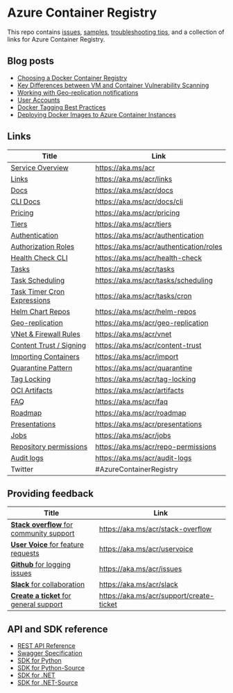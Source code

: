 # Azure Container Registry

This repo contains [issues](https://github.com/Azure/acr/issues), [samples](./docs), [troubleshooting tips](./docs/Troubleshooting%20Guide.md), and a collection of links for Azure Container Registry.

## Blog posts

* [Choosing a Docker Container Registry](https://stevelasker.blog/2018/11/14/choosing-a-docker-container-registry/)
* [Key Differences between VM and Container Vulnerability Scanning](https://stevelasker.blog/2018/06/27/key-differences-between-vm-and-container-vulnerability-scanning/)
* [Working with Geo-replication notifications](https://stevelasker.blog/2018/01/29/working-with-acr-geo-replication-notifications/)
* [User Accounts](https://stevelasker.blog/2016/11/17/azure-container-registry-user-accounts/)
* [Docker Tagging Best Practices](https://stevelasker.blog/2018/03/01/docker-tagging-best-practices-for-tagging-and-versioning-docker-images/)
* [Deploying Docker Images to Azure Container Instances](https://stevelasker.blog/2017/07/28/deploying-docker-images-from-the-azure-container-registry-to-azure-container-instances/)


## Links
| Title | Link |
| - | - |
| [Service Overview](https://aka.ms/acr) | https://aka.ms/acr |
| [Links](https://aka.ms/acr/links) | https://aka.ms/acr/links | 
| [Docs](https://aka.ms/acr/docs) | https://aka.ms/acr/docs |
| [CLI Docs](https://aka.ms/acr/docs/cli) | https://aka.ms/acr/docs/cli |
| [Pricing](https://aka.ms/acr/pricing) | https://aka.ms/acr/pricing |
| [Tiers](https://aka.ms/acr/tiers) | https://aka.ms/acr/tiers |
| [Authentication](https://aka.ms/acr/authentication) | https://aka.ms/acr/authentication |
| [Authorization Roles](https://aka.ms/acr/authentication/roles) | https://aka.ms/acr/authentication/roles |
| [Health Check CLI](https://aka.ms/acr/health-check) | https://aka.ms/acr/health-check |
| [Tasks](https://aka.ms/acr/tasks) | https://aka.ms/acr/tasks |
| [Task Scheduling](https://aka.ms/acr/tasks/scheduling) | https://aka.ms/acr/tasks/scheduling |
| [Task Timer Cron Expressions](https://aka.ms/acr/tasks/cron) | https://aka.ms/acr/tasks/cron |
| [Helm Chart Repos](https://aka.ms/acr/helm-repos) | https://aka.ms/acr/helm-repos |
| [Geo-replication](https://aka.ms/acr/geo-replication) | https://aka.ms/acr/geo-replication |
| [VNet & Firewall Rules](https://aka.ms/acr/vnet) | https://aka.ms/acr/vnet |
| [Content Trust / Signing](https://aka.ms/acr/content-trust) | https://aka.ms/acr/content-trust |
| [Importing Containers](https://aka.ms/acr/import) | https://aka.ms/acr/import |
| [Quarantine Pattern](https://aka.ms/acr/quarantine) | https://aka.ms/acr/quarantine |
| [Tag Locking](https://aka.ms/acr/tag-locking) | https://aka.ms/acr/tag-locking |
| [OCI Artifacts](https://aka.ms/acr/artifacts) | https://aka.ms/acr/artifacts |
| [FAQ](https://aka.ms/acr/faq) | https://aka.ms/acr/faq |
| [Roadmap](https://aka.ms/acr/roadmap) | https://aka.ms/acr/roadmap |
| [Presentations](https://aka.ms/acr/presentations) | https://aka.ms/acr/presentations |
| [Jobs](https://aka.ms/acr/jobs) | https://aka.ms/acr/jobs |
| [Repository permissions](https://aka.ms/acr/repo-permissions) |https://aka.ms/acr/repo-permissions |
| [Audit logs](https://aka.ms/acr/audit-logs) | https://aka.ms/acr/audit-logs |
| Twitter | #AzureContainerRegistry |

## Providing feedback
| Title | Link |
|-|-|
| [**Stack overflow** for community support](https://aka.ms/acr/stack-overflow) | https://aka.ms/acr/stack-overflow |
| [**User Voice** for feature requests](https://aka.ms/acr/uservoice) | https://aka.ms/acr/uservoice |
| [**Github** for logging issues](https://aka.ms/acr/issues) | https://aka.ms/acr/issues |
| [**Slack** for collaboration](https://aka.ms/acr/slack) | https://aka.ms/acr/slack |
| [**Create a ticket** for general support](https://aka.ms/acr/support/create-ticket) | https://aka.ms/acr/support/create-ticket |


## API and SDK reference

* [REST API Reference](https://docs.microsoft.com/rest/api/containerregistry/)
* [Swagger Specification](https://github.com/Azure/azure-rest-api-specs/blob/master/specification/containerregistry/resource-manager/Microsoft.ContainerRegistry/stable/2017-10-01/containerregistry.json)
* [SDK for Python](https://pypi.python.org/pypi/azure-mgmt-containerregistry)
* [SDK for Python-Source](https://github.com/Azure/azure-sdk-for-python/tree/master/azure-mgmt-containerregistry)
* [SDK for .NET](https://www.nuget.org/packages/Microsoft.Azure.Management.ContainerRegistry)
* [SDK for .NET-Source](https://github.com/Azure/azure-sdk-for-net/tree/master/src/SDKs/ContainerRegistry)
